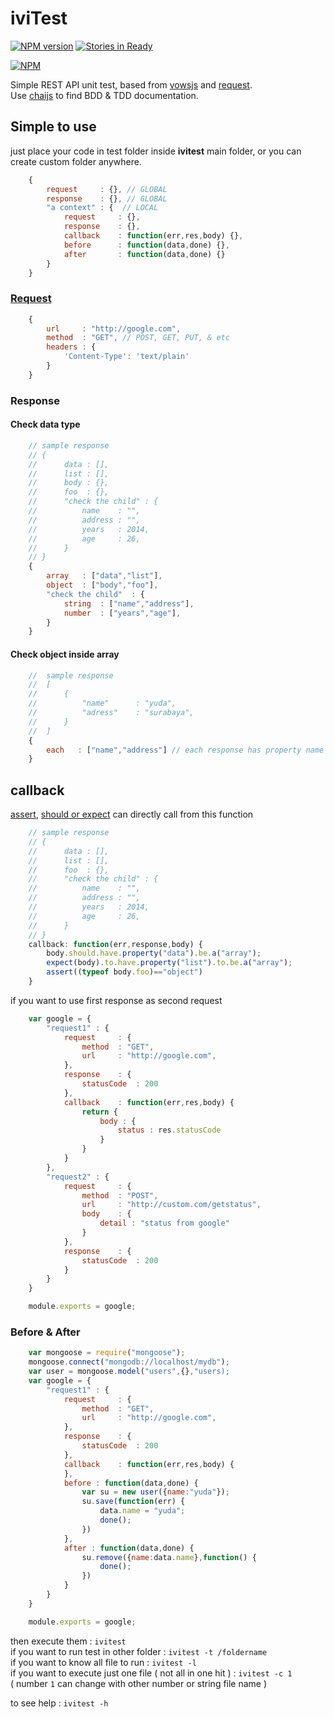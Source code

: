 # iviTest
[![NPM version](https://badge.fury.io/js/ivitest.png)](http://badge.fury.io/js/ivitest)
[![Stories in Ready](https://badge.waffle.io/minehp/iviTest.png?label=ready&title=Ready)](https://waffle.io/minehp/iviTest)

[![NPM](https://nodei.co/npm/ivitest.png?downloads=true&downloadRank=true&stars=true)](https://nodei.co/npm/ivitest/)

Simple REST API unit test, based from [vowsjs](http://vowsjs.org/) and [request](https://github.com/mikeal/request).  
Use [chaijs](http://chaijs.com/api/bdd/) to find BDD & TDD documentation.

## Simple to use

just place your code in test folder inside **ivitest** main folder, or you can create custom folder anywhere.

```javascript
    {
        request     : {}, // GLOBAL
        response    : {}, // GLOBAL
        "a context" : {  // LOCAL
            request     : {},
            response    : {},
            callback    : function(err,res,body) {},
            before      : function(data,done) {},
            after       : function(data,done) {}
        }
    }
```

### [Request](https://github.com/mikeal/request)

```javascript
    {
        url     : "http://google.com",
        method  : "GET", // POST, GET, PUT, & etc
        headers : {
            'Content-Type': 'text/plain'
        }
    }
```

### Response

#### Check data type

```javascript
    // sample response
    // {
    //      data : [],
    //      list : [],
    //      body : {},
    //      foo  : {},
    //      "check the child" : {
    //          name    : "",
    //          address : "",
    //          years   : 2014,
    //          age     : 26,
    //      }
    // }
    {
        array   : ["data","list"],
        object  : ["body","foo"],
        "check the child"  : {
            string  : ["name","address"],
            number  : ["years","age"],
        }
    }
```

#### Check object inside array

```javascript
    //  sample response
    //  [
    //      {
    //          "name"      : "yuda",
    //          "adress"    : "surabaya",
    //      }
    //  ]
    {
        each   : ["name","address"] // each response has property name and address
    }
```

## callback

[assert](http://chaijs.com/api/assert/), [should or expect](http://chaijs.com/api/bdd/) can directly call from this function

```javascript
    // sample response
    // {
    //      data : [],
    //      list : [],
    //      foo  : {},
    //      "check the child" : {
    //          name    : "",
    //          address : "",
    //          years   : 2014,
    //          age     : 26,
    //      }
    // }
    callback: function(err,response,body) {
        body.should.have.property("data").be.a("array");
        expect(body).to.have.property("list").to.be.a("array");
        assert((typeof body.foo)=="object")
    }
```


if you want to use first response as second request

```javascript
    var google = {
        "request1" : {
            request     : { 
                method  : "GET",
                url     : "http://google.com",
            },
            response    : {
                statusCode  : 200
            },
            callback    : function(err,res,body) {
                return {
                    body : {
                        status : res.statusCode
                    }
                }
            }
        },
        "request2" : {
            request     : {
                method  : "POST",
                url     : "http://custom.com/getstatus",
                body    : {
                    detail : "status from google"
                }
            },
            response    : {
                statusCode  : 200
            }
        }
    }

    module.exports = google;
```

### Before & After
```javascript
    var mongoose = require("mongoose");
    mongoose.connect("mongodb://localhost/mydb");
    var user = mongoose.model("users",{},"users);
    var google = {
        "request1" : {
            request     : { 
                method  : "GET",
                url     : "http://google.com",
            },
            response    : {
                statusCode  : 200
            },
            callback    : function(err,res,body) {
            },
            before : function(data,done) {
                var su = new user({name:"yuda"});
                su.save(function(err) {
                    data.name = "yuda";
                    done();
                })
            },
            after : function(data,done) {
                su.remove({name:data.name},function() {
                    done();
                })
            }
        }
    }

    module.exports = google;
```

then execute them : `ivitest`  
if you want to run test in other folder : `ivitest -t /foldername`   
if you want to know all file to run : `ivitest -l`  
if you want to execute just one file ( not all in one hit ) : `ivitest -c 1`  
( number `1` can change with other number or string file name ) 

to see help : `ivitest -h`